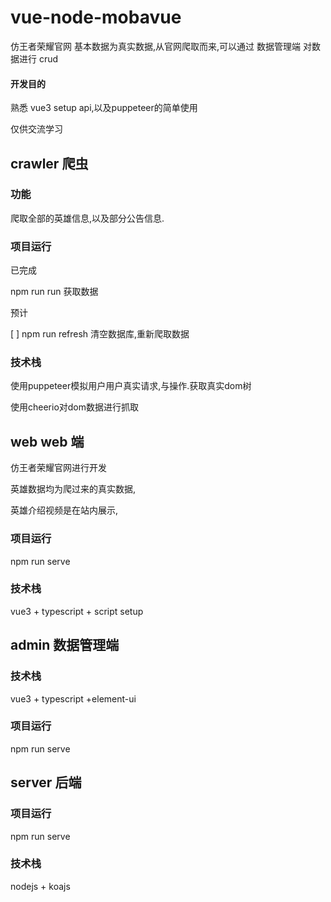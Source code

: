 # vue-node-mobavue

仿王者荣耀官网
基本数据为真实数据,从官网爬取而来,可以通过 数据管理端 对数据进行 crud

#### 开发目的

 熟悉 vue3 setup api,以及puppeteer的简单使用

仅供交流学习



## crawler 爬虫

### 功能

爬取全部的英雄信息,以及部分公告信息.

### 项目运行

已完成

npm run run  获取数据

预计

[  ] npm run refresh 清空数据库,重新爬取数据

### 技术栈

使用puppeteer模拟用户用户真实请求,与操作.获取真实dom树

使用cheerio对dom数据进行抓取

## web web 端

仿王者荣耀官网进行开发

英雄数据均为爬过来的真实数据,

英雄介绍视频是在站内展示,

### 项目运行

npm run serve

### 技术栈

vue3 + typescript + script setup



## admin 数据管理端

### 技术栈

vue3 + typescript +element-ui

### 项目运行

npm run serve

## server 后端

### 项目运行

npm run serve

### 技术栈

nodejs + koajs

